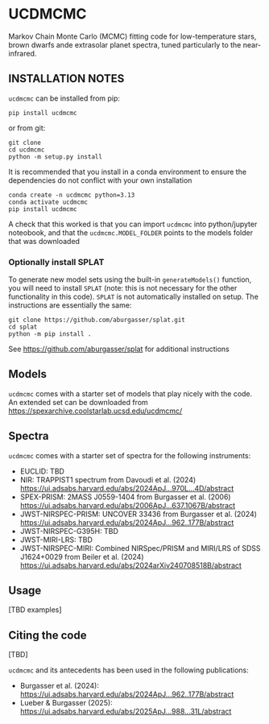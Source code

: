 # UCDMCMC
 Markov Chain Monte Carlo (MCMC) fitting code for low-temperature stars, brown dwarfs ande extrasolar planet spectra, tuned particularly to the near-infrared.

## INSTALLATION NOTES

`ucdmcmc` can be installed from pip:

	pip install ucdmcmc

or from git:

	git clone
	cd ucdmcmc
	python -m setup.py install


It is recommended that you install in a conda environment to ensure the dependencies do not conflict with your own installation

	conda create -n ucdmcmc python=3.13
	conda activate ucdmcmc
	pip install ucdmcmc

A check that this worked is that you can import `ucdmcmc` into python/jupyter noteobook, and that the `ucdmcmc.MODEL_FOLDER` points to the models folder that was downloaded

### Optionally install SPLAT

To generate new model sets using the built-in `generateModels()` function, you will need to install `SPLAT` (note: this is not necessary for the other functionality in this code). `SPLAT` is not automatically installed on setup. The instructions are essentially the same:

	git clone https://github.com/aburgasser/splat.git
	cd splat
	python -m pip install .

See https://github.com/aburgasser/splat for additional instructions

## Models

`ucdmcmc` comes with a starter set of models that play nicely with the code. An extended set can be downloaded from https://spexarchive.coolstarlab.ucsd.edu/ucdmcmc/

## Spectra

`ucdmcmc` comes with a starter set of spectra for the following instruments:
* EUCLID: TBD
* NIR: TRAPPIST1 spectrum from Davoudi et al. (2024) https://ui.adsabs.harvard.edu/abs/2024ApJ...970L...4D/abstract
* SPEX-PRISM: 2MASS J0559-1404 from Burgasser et al. (2006) https://ui.adsabs.harvard.edu/abs/2006ApJ...637.1067B/abstract
* JWST-NIRSPEC-PRISM: UNCOVER 33436 from Burgasser et al. (2024) https://ui.adsabs.harvard.edu/abs/2024ApJ...962..177B/abstract
* JWST-NIRSPEC-G395H: TBD
* JWST-MIRI-LRS: TBD 
* JWST-NIRSPEC-MIRI: Combined NIRSpec/PRISM and MIRI/LRS of SDSS J1624+0029 from Beiler et al. (2024) https://ui.adsabs.harvard.edu/abs/2024arXiv240708518B/abstract

## Usage

[TBD examples]

## Citing the code

[TBD]

`ucdmcmc` and its antecedents has been used in the following publications:

* Burgasser et al. (2024): https://ui.adsabs.harvard.edu/abs/2024ApJ...962..177B/abstract
* Lueber & Burgasser (2025): https://ui.adsabs.harvard.edu/abs/2025ApJ...988...31L/abstract

